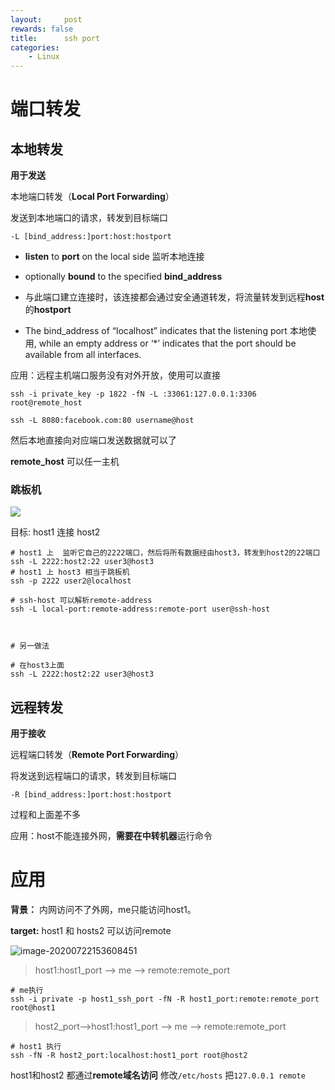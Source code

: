 ```yaml
---
layout:     post
rewards: false
title:      ssh port
categories:
    - Linux
---
```




# 端口转发



## 本地转发

**用于发送**

本地端口转发（**Local Port Forwarding**）

发送到本地端口的请求，转发到目标端口

```shell
-L [bind_address:]port:host:hostport
```

- **listen** to **port** on the local side  监听本地连接

- optionally **bound** to the specified **bind_address**

- 与此端口建立连接时，该连接都会通过安全通道转发，将流量转发到远程**host**的**hostport**

- The bind_address of “localhost” indicates that the listening port 本地使用, while an empty address or ‘*’ indicates that the port should be available from all  interfaces.

应用：远程主机端口服务没有对外开放，使用可以直接

```shell
ssh -i private_key -p 1822 -fN -L :33061:127.0.0.1:3306 root@remote_host

ssh -L 8080:facebook.com:80 username@host
```

然后本地直接向对应端口发送数据就可以了

**remote_host** 可以任一主机



### 跳板机

![](https://cdn.jsdelivr.net/gh/631068264/img/007S8ZIlgy1ggzqglwb2rj30lc0d374e.jpg)

目标: host1 连接 host2



```shell
# host1 上  监听它自己的2222端口，然后将所有数据经由host3，转发到host2的22端口
ssh -L 2222:host2:22 user3@host3
# host1 上 host3 相当于跳板机
ssh -p 2222 user2@localhost

# ssh-host 可以解析remote-address
ssh -L local-port:remote-address:remote-port user@ssh-host



# 另一做法

# 在host3上面
ssh -L 2222:host2:22 user3@host3

```







## 远程转发

**用于接收**

远程端口转发（**Remote Port Forwarding**）

将发送到远程端口的请求，转发到目标端口

```shell
-R [bind_address:]port:host:hostport
```

过程和上面差不多

应用：host不能连接外网，**需要在中转机器**运行命令



# 应用

**背景：**  内网访问不了外网，me只能访问host1。

**target:** host1 和 hosts2 可以访问remote

![image-20200722153608451](https://cdn.jsdelivr.net/gh/631068264/img/007S8ZIlgy1ggzsf97xw6j31e40hywh8.jpg)



> host1:host1_port  --> me --> remote:remote_port

```shell
# me执行
ssh -i private -p host1_ssh_port -fN -R host1_port:remote:remote_port root@host1
```

> host2_port-->host1:host1_port  --> me --> remote:remote_port

```shell
# host1 执行
ssh -fN -R host2_port:localhost:host1_port root@host2
```



host1和host2 都通过**remote域名访问** 修改`/etc/hosts` 把`127.0.0.1 remote`